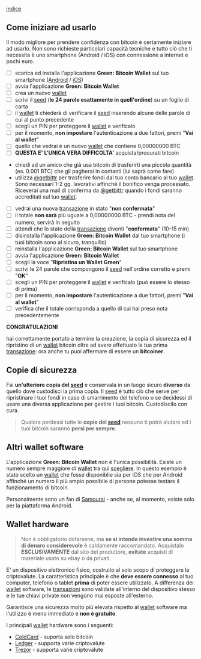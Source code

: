 [indice](README.md)
## Come iniziare ad usarlo
Il modo migliore per prendere confidenza con bitcoin è certamente iniziare ad usarlo. Non sono richieste particolari capacità tecniche e tutto ciò che ti necessita è uno smartphone (Android / iOS) con connessione a internet e pochi euro.

- [ ] scarica ed installa l'applicazione __Green: Bitcoin Wallet__ sul tuo smartphone ([Android](https://play.google.com/store/apps/details?id=com.greenaddress.greenbits_android_wallet) / [iOS](https://apps.apple.com/app/id1402243590))
- [ ] avvia l'applicazione __Green: Bitcoin Wallet__
- [ ] crea un nuovo [wallet](glossario.md#wallet)
- [ ] scrivi il [seed](glossario.md#seed) (__le 24 parole esattamente in quell'ordine__) su un foglio di carta
- [ ] il [wallet](glossario.md#wallet) ti chiederà di verificare il [seed](glossario.md#seed) inserendo alcune delle parole di cui al punto precedente
- [ ] scegli un PIN per proteggere il [wallet](glossario.md#wallet) e verificalo
- [ ] per il momento, __non impostare__ l'autenticazione a due fattori, premi "__Vai al wallet__"
- [ ] quello che vedrai è un nuovo [wallet](glossario.md#wallet) che contiene 0,00000000 BTC
- [ ] __QUESTA E' L'UNICA VERA DIFFICOLTA'__ acquista/procurati bitcoin
* chiedi ad un amico che già usa bitcoin di trasferirti una piccola quantità (es. 0.001 BTC) che gli pagherai in contanti (lui saprà come fare)
* utilizza [@getbittr](https://getbittr.com/save-bitcoin) per trasferire fondi dal tuo conto bancario al tuo [wallet](glossario.md#wallet). Sono necessari 1-2 gg. lavorativi affinchè il bonifico venga processato. Riceverai una mail di conferma da [@getbittr](https://getbittr.com/save-bitcoin) quando i fondi saranno accreditati sul tuo [wallet](glossario.md#wallet).
- [ ] vedrai una nuova [transazione](glossario.md#transazione) in stato "__non confermata__"
- [ ] il totale __non sarà__ più uguale a 0,00000000 BTC - prendi nota del numero, servirà in seguito
- [ ] attendi che lo stato della [transazione](glossario.md#transazione) diventi "__confermata__" (10-15 min)
- [ ] disinstalla l'applicazione __Green: Bitcoin Wallet__ dal tuo smartphone (i tuoi bitcoin sono al sicuro, tranquillo)
- [ ] reinstalla l'applicazione __Green: Bitcoin Wallet__ sul tuo smartphone
- [ ] avvia l'applicazione __Green: Bitcoin Wallet__
- [ ] scegli la voce "__Ripristina un Wallet Green__"
- [ ] scrivi le 24 parole che compongono il [seed](glossario.md#seed) nell'ordine corretto e premi "__OK__"
- [ ] scegli un PIN per proteggere il [wallet](glossario.md#wallet) e verificalo (può essere lo stesso di prima)
- [ ] per il momento, __non impostare__ l'autenticazione a due fattori, premi "__Vai al wallet__"
- [ ] verifica che il totale corrisponda a quello di cui hai preso nota precedentemente

__CONGRATULAZIONI__

hai correttamente portato a termine la creazione, la copia di sicurezza ed il ripristino di un [wallet](glossario.md#wallet) bitcoin oltre ad avere effettuato la tua prima [transazione](glossario.md#transazione): ora anche tu puoi affermare di essere un __bitcoiner__.

## Copie di sicurezza
Fai __un'ulteriore copia del [seed](glossario.md#seed)__ e conservala in un luogo sicuro __diverso__ da quello dove custodisci la prima copia. Il [seed](glossario.md#seed) è tutto ciò che serve per ripristinare i tuoi fondi in caso di smarrimento del telefono o se decidessi di usare una diversa applicazione per gestire i tuoi bitcoin. Custodiscilo con cura.

>Qualora perdessi tutte le __copie del [seed](glossario.md#seed)__ nessuno ti potrà aiutare ed i tuoi bitcoin saranno __persi per sempre__.

## Altri wallet software
L'applicazione __Green: Bitcoin Wallet__ non è l'unica possibilità. Esiste un numero sempre maggiore di [wallet](glossario.md#wallet) tra qui [scegliere](https://bitcoin.org/it/scegli-il-tuo-portafoglio?step=5). In questo esempio è stato scelto un [wallet](glossario.md#wallet) che fosse disponiblie sia per iOS che per Android affinché un numero il più ampio possibile di persone potesse testare il funzionamento di bitcoin.

Personalmente sono un fan di [Samourai](https://play.google.com/store/apps/details?id=com.samourai.wallet) - anche se, al momento, esiste solo per la piattaforma Android.

## Wallet hardware
> Non è obbligatorio dotarsene, ma __se si intende investire una somma di denaro considerevole__ è caldamente raccomandato.
> Acquistalo __ESCLUSIVAMENTE__ dal sito del produttore, __evitate__ acquisti di materiale usato su ebay o da privati.

E' un dispositivo elettronico fisico, costruito al solo scopo di proteggere le criptovalute. La caratteristica principale è che __deve essere connesso__ al tuo computer, telefono o tablet __prima__ di poter essere utilizzato.
A differenza dei [wallet](glossario.md#wallet) software, le [transazioni](glossario.md#transazione) sono validate all'interno del dispositivo stesso e le tue chiavi private non vengono mai esposte all'esterno.

Garantisce una sicurezza molto più elevata rispetto al [wallet](glossario.md#wallet) software ma l'utilizzo è meno immediato e __non è gratuito__.

I principali [wallet](glossario.md#wallet) hardware sono i seguenti:

* [ColdCard](https://coldcardwallet.com/) - suporta solo bitcoin
* [Ledger](https://www.ledger.com/) - supporta varie criptovalute
* [Trezor](https://trezor.io/) - supporta varie criptovalute
